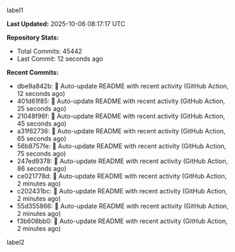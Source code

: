 
label1 
<!-- ACTIVITY_START -->
**Last Updated:** 2025-10-06 08:17:17 UTC

**Repository Stats:**
- Total Commits: 45442
- Last Commit: 12 seconds ago

**Recent Commits:**
- dbe9a842b: 🤖 Auto-update README with recent activity (GitHub Action, 12 seconds ago)
- 401d61f85: 🤖 Auto-update README with recent activity (GitHub Action, 25 seconds ago)
- 21048f96f: 🤖 Auto-update README with recent activity (GitHub Action, 45 seconds ago)
- a31f62736: 🤖 Auto-update README with recent activity (GitHub Action, 65 seconds ago)
- 56b8757fe: 🤖 Auto-update README with recent activity (GitHub Action, 75 seconds ago)
- 247ed9378: 🤖 Auto-update README with recent activity (GitHub Action, 86 seconds ago)
- ce021778d: 🤖 Auto-update README with recent activity (GitHub Action, 2 minutes ago)
- c202431bc: 🤖 Auto-update README with recent activity (GitHub Action, 2 minutes ago)
- 55d355866: 🤖 Auto-update README with recent activity (GitHub Action, 2 minutes ago)
- f3b608bb0: 🤖 Auto-update README with recent activity (GitHub Action, 2 minutes ago)
<!-- ACTIVITY_END -->

label2
